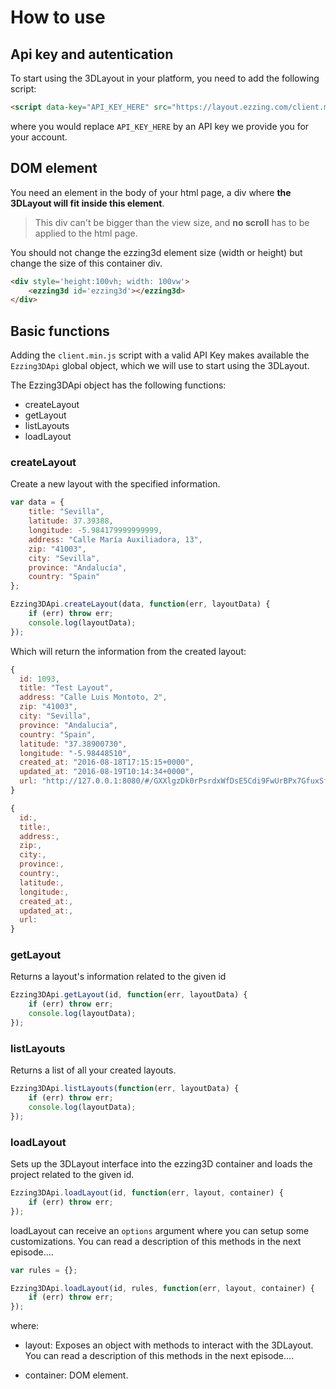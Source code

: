 <div class="page-break"></div>

# How to use

## Api key and autentication

To start using the 3DLayout in your platform, you need to add the following script:

```html
<script data-key="API_KEY_HERE" src="https://layout.ezzing.com/client.min.js"></script>
```

where you would replace `API_KEY_HERE` by an API key we provide you for your account.

## DOM element

You need an element in the body of your html page, a div where **the 3DLayout will fit inside this element**.

> This div can't be bigger than the view size, and **no scroll** has to be applied to the html page.

You should not change the ezzing3d element size (width or height) but change the size of this container div.

```html
<div style='height:100vh; width: 100vw'>
    <ezzing3d id='ezzing3d'></ezzing3d>
</div>
```

## Basic functions

Adding the `client.min.js` script with a valid API Key makes available the `Ezzing3DApi` global object, which we will use to start using the 3DLayout.

The Ezzing3DApi object has the following functions:

* createLayout
* getLayout
* listLayouts
* loadLayout

### createLayout

Create a new layout with the specified information.

```js
var data = {
    title: "Sevilla",
    latitude: 37.39388,
    longitude: -5.984179999999999,
    address: "Calle María Auxiliadora, 13",
    zip: "41003",
    city: "Sevilla",
    province: "Andalucía",
    country: "Spain"
};

Ezzing3DApi.createLayout(data, function(err, layoutData) {
    if (err) throw err;
    console.log(layoutData);
});
```

Which will return the information from the created layout:

```js
{
  id: 1093,
  title: "Test Layout",
  address: "Calle Luis Montoto, 2",
  zip: "41003",
  city: "Sevilla",
  province: "Andalucia",
  country: "Spain",
  latitude: "37.38900730",
  longitude: "-5.98448510",
  created_at: "2016-08-18T17:15:15+0000",
  updated_at: "2016-08-19T10:14:34+0000",
  url: "http://127.0.0.1:8080/#/GXXlgzDk0rPsrdxWfDsE5Cdi9FwUrBPx7GfuxSf0::1093"
}
```

```js
{
  id:,
  title:,
  address:,
  zip:,
  city:,
  province:,
  country:,
  latitude:,
  longitude:,
  created_at:,
  updated_at:,
  url: 
}
```

### getLayout

Returns a layout's information related to the given id

```js
Ezzing3DApi.getLayout(id, function(err, layoutData) {
    if (err) throw err;
    console.log(layoutData);
});
```



### listLayouts

Returns a list of all your created layouts.

```js
Ezzing3DApi.listLayouts(function(err, layoutData) {
    if (err) throw err;
    console.log(layoutData);
});
```

### loadLayout

Sets up the 3DLayout interface into the ezzing3D container and loads the project related to the given id.

```js
Ezzing3DApi.loadLayout(id, function(err, layout, container) {
    if (err) throw err;
});
```

loadLayout can receive an `options` argument where you can setup some customizations. You can read a description of this methods in the next episode....

```js
var rules = {};

Ezzing3DApi.loadLayout(id, rules, function(err, layout, container) {
    if (err) throw err;
});
```

where: 

* layout: Exposes an object with methods to interact with the 3DLayout. You can read a description of this methods in the next episode....

* container: DOM element. 
